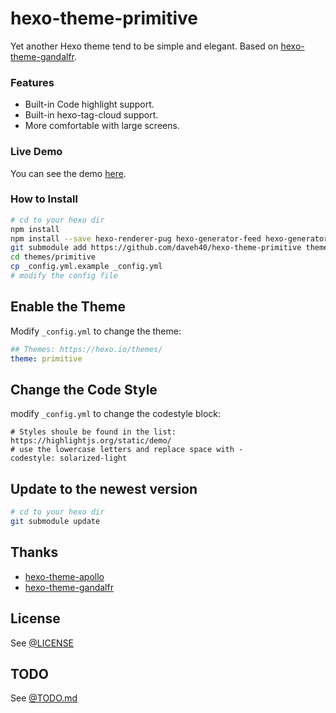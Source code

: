 # hexo-theme-primitive

Yet another Hexo theme tend to be simple and elegant. Based on [hexo-theme-gandalfr](https://github.com/D0n9X1n/hexo-theme-gandalfr).

### Features

- Built-in Code highlight support.
- Built-in hexo-tag-cloud support.
- More comfortable with large screens.

### Live Demo

You can see the demo [here](https://davehao.com).

### How to Install

```bash
# cd to your hexo dir
npm install
npm install --save hexo-renderer-pug hexo-generator-feed hexo-generator-sitemap hexo-browsersync hexo-generator-archive hexo-tag-cloud
git submodule add https://github.com/daveh40/hexo-theme-primitive themes/primitive
cd themes/primitive
cp _config.yml.example _config.yml
# modify the config file
```

## Enable the Theme

Modify `_config.yml` to change the theme:

```yaml
## Themes: https://hexo.io/themes/
theme: primitive
```

## Change the Code Style

modify `_config.yml` to change the codestyle block:

```
# Styles shoule be found in the list: https://highlightjs.org/static/demo/
# use the lowercase letters and replace space with -
codestyle: solarized-light
```

## Update to the newest version

```bash
# cd to your hexo dir
git submodule update
```

## Thanks

- [hexo-theme-apollo](https://github.com/pinggod/hexo-theme-apollo)
- [hexo-theme-gandalfr](https://github.com/MikeCoder/hexo-theme-gandalfr)

## License

See [@LICENSE](./LICENSE)

## TODO

See [@TODO.md](./TODO.md)
